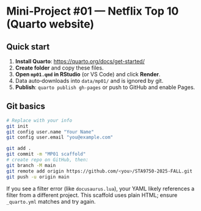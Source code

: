 # Mini‑Project #01 — Netflix Top 10 (Quarto website)

## Quick start

1. **Install Quarto**: https://quarto.org/docs/get-started/
2. **Create folder** and copy these files.
3. **Open `mp01.qmd` in RStudio** (or VS Code) and click **Render**.
4. Data auto‑downloads into `data/mp01/` and is ignored by git.
5. **Publish**: `quarto publish gh-pages` or push to GitHub and enable Pages.

## Git basics

```bash
# Replace with your info
git init
git config user.name "Your Name"
git config user.email "you@example.com"

git add .
git commit -m "MP01 scaffold"
# create repo on GitHub, then:
git branch -M main
git remote add origin https://github.com/<you>/STA9750-2025-FALL.git
git push -u origin main
```

If you see a filter error (like `docusaurus.lua`), your YAML likely references a filter from a different project. This scaffold uses plain HTML; ensure `_quarto.yml` matches and try again.
